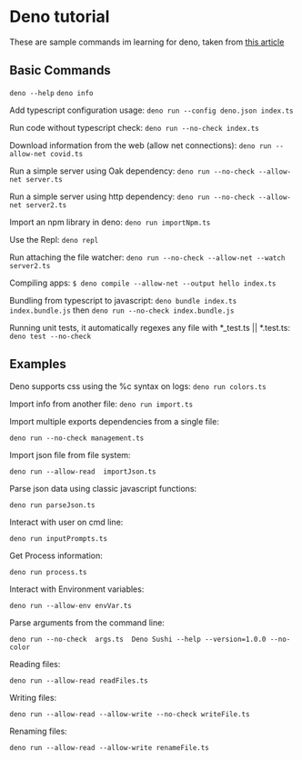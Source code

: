 # Deno tutorial

These are sample commands im learning for deno, taken from [this article](https://blog.appsignal.com/2022/02/09/an-introduction-to-deno-is-it-better-than-nodejs.html)


## Basic Commands

`deno --help`
`deno info` 

Add typescript configuration usage:
`deno run --config deno.json index.ts`

Run code without typescript check:
`deno run --no-check index.ts`

Download information from the web (allow net connections):
`deno run --allow-net covid.ts`

Run a simple server using Oak dependency:
`deno run --no-check --allow-net server.ts`

Run a simple server using http dependency:
`deno run --no-check --allow-net server2.ts`

Import an npm library in deno:
`deno run importNpm.ts`

Use the Repl:
`deno repl`

Run attaching the file watcher:
`deno run --no-check --allow-net --watch server2.ts`

Compiling apps:
`$ deno compile --allow-net --output hello index.ts`

Bundling from typescript to javascript:
`deno bundle index.ts index.bundle.js` then `deno run --no-check index.bundle.js`

Running unit tests, it automatically regexes any file with *_test.ts || *.test.ts:
`deno test --no-check`

## Examples

Deno supports css using the %c syntax on logs:
`deno run colors.ts`

Import info from another file:
`deno run import.ts`

Import multiple exports dependencies from a single file:

`deno run --no-check management.ts`

Import json file from file system:

`deno run --allow-read  importJson.ts`

Parse json data using classic javascript functions:

`deno run parseJson.ts`

Interact with user on cmd line:

`deno run inputPrompts.ts`

Get Process information:

`deno run process.ts`

Interact with Environment variables:

`deno run --allow-env envVar.ts` 

Parse arguments from the command line:

`deno run --no-check  args.ts  Deno Sushi --help --version=1.0.0 --no-color`

Reading files:

`deno run --allow-read readFiles.ts`

Writing files: 

`deno run --allow-read --allow-write --no-check writeFile.ts`

Renaming files:

`deno run --allow-read --allow-write renameFile.ts`